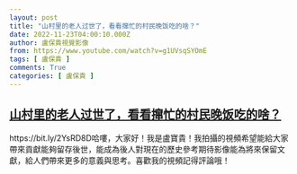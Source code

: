 ```yaml
---
layout: post
title: "山村里的老人过世了，看看撺忙的村民晚饭吃的啥？"
date: 2022-11-23T04:00:10.000Z
author: 盧保貴視覺影像
from: https://www.youtube.com/watch?v=g1UVsqSYOmE
tags: [ 盧保貴 ]
comments: True
categories: [ 盧保貴 ]
---
```

<!--1669176010000-->
[山村里的老人过世了，看看撺忙的村民晚饭吃的啥？](https://www.youtube.com/watch?v=g1UVsqSYOmE)
------

<div>
https://bit.ly/2YsRD8D哈嘍，大家好！我是盧寶貴！我拍攝的視頻希望能給大家帶來貢獻能夠留存後世，能成為後人對現在的歷史參考期待影像能為將來保留文獻，給人們帶來更多的意義與思考。喜歡我的視頻記得評論哦！
</div>
